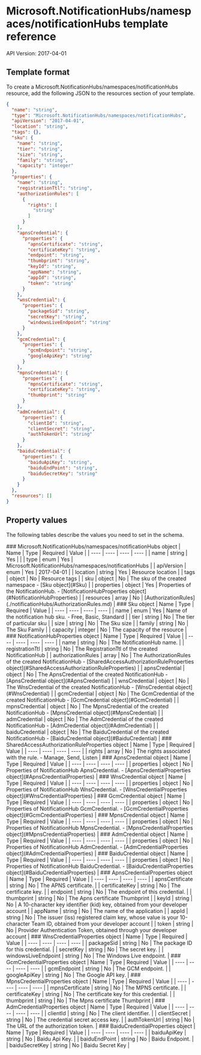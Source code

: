 # Microsoft.NotificationHubs/namespaces/notificationHubs template reference
API Version: 2017-04-01
## Template format

To create a Microsoft.NotificationHubs/namespaces/notificationHubs resource, add the following JSON to the resources section of your template.

```json
{
  "name": "string",
  "type": "Microsoft.NotificationHubs/namespaces/notificationHubs",
  "apiVersion": "2017-04-01",
  "location": "string",
  "tags": {},
  "sku": {
    "name": "string",
    "tier": "string",
    "size": "string",
    "family": "string",
    "capacity": "integer"
  },
  "properties": {
    "name": "string",
    "registrationTtl": "string",
    "authorizationRules": [
      {
        "rights": [
          "string"
        ]
      }
    ],
    "apnsCredential": {
      "properties": {
        "apnsCertificate": "string",
        "certificateKey": "string",
        "endpoint": "string",
        "thumbprint": "string",
        "keyId": "string",
        "appName": "string",
        "appId": "string",
        "token": "string"
      }
    },
    "wnsCredential": {
      "properties": {
        "packageSid": "string",
        "secretKey": "string",
        "windowsLiveEndpoint": "string"
      }
    },
    "gcmCredential": {
      "properties": {
        "gcmEndpoint": "string",
        "googleApiKey": "string"
      }
    },
    "mpnsCredential": {
      "properties": {
        "mpnsCertificate": "string",
        "certificateKey": "string",
        "thumbprint": "string"
      }
    },
    "admCredential": {
      "properties": {
        "clientId": "string",
        "clientSecret": "string",
        "authTokenUrl": "string"
      }
    },
    "baiduCredential": {
      "properties": {
        "baiduApiKey": "string",
        "baiduEndPoint": "string",
        "baiduSecretKey": "string"
      }
    }
  },
  "resources": []
}
```
## Property values

The following tables describe the values you need to set in the schema.

<a id="Microsoft.NotificationHubs/namespaces/notificationHubs" />
### Microsoft.NotificationHubs/namespaces/notificationHubs object
|  Name | Type | Required | Value |
|  ---- | ---- | ---- | ---- |
|  name | string | Yes |  |
|  type | enum | Yes | Microsoft.NotificationHubs/namespaces/notificationHubs |
|  apiVersion | enum | Yes | 2017-04-01 |
|  location | string | Yes | Resource location |
|  tags | object | No | Resource tags |
|  sku | object | No | The sku of the created namespace - [Sku object](#Sku) |
|  properties | object | Yes | Properties of the NotificationHub. - [NotificationHubProperties object](#NotificationHubProperties) |
|  resources | array | No | [AuthorizationRules](./notificationHubs/AuthorizationRules.md) |


<a id="Sku" />
### Sku object
|  Name | Type | Required | Value |
|  ---- | ---- | ---- | ---- |
|  name | enum | Yes | Name of the notification hub sku. - Free, Basic, Standard |
|  tier | string | No | The tier of particular sku |
|  size | string | No | The Sku size |
|  family | string | No | The Sku Family |
|  capacity | integer | No | The capacity of the resource |


<a id="NotificationHubProperties" />
### NotificationHubProperties object
|  Name | Type | Required | Value |
|  ---- | ---- | ---- | ---- |
|  name | string | No | The NotificationHub name. |
|  registrationTtl | string | No | The RegistrationTtl of the created NotificationHub |
|  authorizationRules | array | No | The AuthorizationRules of the created NotificationHub - [SharedAccessAuthorizationRuleProperties object](#SharedAccessAuthorizationRuleProperties) |
|  apnsCredential | object | No | The ApnsCredential of the created NotificationHub - [ApnsCredential object](#ApnsCredential) |
|  wnsCredential | object | No | The WnsCredential of the created NotificationHub - [WnsCredential object](#WnsCredential) |
|  gcmCredential | object | No | The GcmCredential of the created NotificationHub - [GcmCredential object](#GcmCredential) |
|  mpnsCredential | object | No | The MpnsCredential of the created NotificationHub - [MpnsCredential object](#MpnsCredential) |
|  admCredential | object | No | The AdmCredential of the created NotificationHub - [AdmCredential object](#AdmCredential) |
|  baiduCredential | object | No | The BaiduCredential of the created NotificationHub - [BaiduCredential object](#BaiduCredential) |


<a id="SharedAccessAuthorizationRuleProperties" />
### SharedAccessAuthorizationRuleProperties object
|  Name | Type | Required | Value |
|  ---- | ---- | ---- | ---- |
|  rights | array | No | The rights associated with the rule. - Manage, Send, Listen |


<a id="ApnsCredential" />
### ApnsCredential object
|  Name | Type | Required | Value |
|  ---- | ---- | ---- | ---- |
|  properties | object | No | Properties of NotificationHub ApnsCredential. - [ApnsCredentialProperties object](#ApnsCredentialProperties) |


<a id="WnsCredential" />
### WnsCredential object
|  Name | Type | Required | Value |
|  ---- | ---- | ---- | ---- |
|  properties | object | No | Properties of NotificationHub WnsCredential. - [WnsCredentialProperties object](#WnsCredentialProperties) |


<a id="GcmCredential" />
### GcmCredential object
|  Name | Type | Required | Value |
|  ---- | ---- | ---- | ---- |
|  properties | object | No | Properties of NotificationHub GcmCredential. - [GcmCredentialProperties object](#GcmCredentialProperties) |


<a id="MpnsCredential" />
### MpnsCredential object
|  Name | Type | Required | Value |
|  ---- | ---- | ---- | ---- |
|  properties | object | No | Properties of NotificationHub MpnsCredential. - [MpnsCredentialProperties object](#MpnsCredentialProperties) |


<a id="AdmCredential" />
### AdmCredential object
|  Name | Type | Required | Value |
|  ---- | ---- | ---- | ---- |
|  properties | object | No | Properties of NotificationHub AdmCredential. - [AdmCredentialProperties object](#AdmCredentialProperties) |


<a id="BaiduCredential" />
### BaiduCredential object
|  Name | Type | Required | Value |
|  ---- | ---- | ---- | ---- |
|  properties | object | No | Properties of NotificationHub BaiduCredential. - [BaiduCredentialProperties object](#BaiduCredentialProperties) |


<a id="ApnsCredentialProperties" />
### ApnsCredentialProperties object
|  Name | Type | Required | Value |
|  ---- | ---- | ---- | ---- |
|  apnsCertificate | string | No | The APNS certificate. |
|  certificateKey | string | No | The certificate key. |
|  endpoint | string | No | The endpoint of this credential. |
|  thumbprint | string | No | The Apns certificate Thumbprint |
|  keyId | string | No | A 10-character key identifier (kid) key, obtained from your developer account |
|  appName | string | No | The name of the application |
|  appId | string | No | The issuer (iss) registered claim key, whose value is your 10-character Team ID, obtained from your developer account |
|  token | string | No | Provider Authentication Token, obtained through your developer account |


<a id="WnsCredentialProperties" />
### WnsCredentialProperties object
|  Name | Type | Required | Value |
|  ---- | ---- | ---- | ---- |
|  packageSid | string | No | The package ID for this credential. |
|  secretKey | string | No | The secret key. |
|  windowsLiveEndpoint | string | No | The Windows Live endpoint. |


<a id="GcmCredentialProperties" />
### GcmCredentialProperties object
|  Name | Type | Required | Value |
|  ---- | ---- | ---- | ---- |
|  gcmEndpoint | string | No | The GCM endpoint. |
|  googleApiKey | string | No | The Google API key. |


<a id="MpnsCredentialProperties" />
### MpnsCredentialProperties object
|  Name | Type | Required | Value |
|  ---- | ---- | ---- | ---- |
|  mpnsCertificate | string | No | The MPNS certificate. |
|  certificateKey | string | No | The certificate key for this credential. |
|  thumbprint | string | No | The Mpns certificate Thumbprint |


<a id="AdmCredentialProperties" />
### AdmCredentialProperties object
|  Name | Type | Required | Value |
|  ---- | ---- | ---- | ---- |
|  clientId | string | No | The client identifier. |
|  clientSecret | string | No | The credential secret access key. |
|  authTokenUrl | string | No | The URL of the authorization token. |


<a id="BaiduCredentialProperties" />
### BaiduCredentialProperties object
|  Name | Type | Required | Value |
|  ---- | ---- | ---- | ---- |
|  baiduApiKey | string | No | Baidu Api Key. |
|  baiduEndPoint | string | No | Baidu Endpoint. |
|  baiduSecretKey | string | No | Baidu Secret Key |

